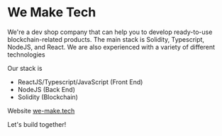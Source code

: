 # We Make Tech

We're a dev shop company that can help you to develop ready-to-use blockchain-related products. The main stack is Solidity, Typescript, NodeJS, and React. We are also experienced with a variety of different technologies

Our stack is

- ReactJS/Typescript/JavaScript (Front End)
- NodeJS (Back End)
- Solidity (Blockchain)

Website <a href="https://we-make.tech" target="_blank">we-make.tech</a>

Let's build together!
